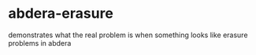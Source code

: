 # abdera-erasure
demonstrates what the real problem is when something looks like erasure problems in abdera
